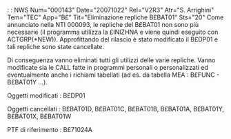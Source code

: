  :  : NWS Num="000143" Date="20071022" Rel="V2R3" Atr="S. Arrighini" Tem="TEC" App="B£" Tit="Eliminazione repliche B£BAT01" Sts="20"
Come annunciato nella NTI 000093, le repliche del B£BAT01 non sono più necessarie (il programma utilizza la £INIZHNA e viene quindi eseguito con ACTGRP(*NEW)).
Approfittando del rilascio è stato modificato il B£DP01 e tali repliche sono state cancellate.

Di conseguenza vanno eliminati tutti gli utilizzi delle varie repliche.
Vanno modificate sia le CALL fatte in programmi personali o personalizzati ed eventualmente anche i
richiami tabellati (ad es. da tabella MEA :  B£FUNC - B£BAT01Y ...).

Oggetti modificati : 
B£DP01

Oggetti cancellati : 
B£BAT01D, B£BAT01C, B£BAT01B, B£BAT01A, B£BAT01Y, B£BAT01X, B£BAT01W

PTF di riferimento :  B£71024A
